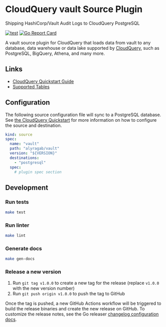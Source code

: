 # CloudQuery vault Source Plugin
Shipping HashiCorp/Vault Audit Logs to CloudQuery PostgreSQL

[![test](https://github.com/alyragab/cq-source-vault/actions/workflows/test.yaml/badge.svg)](https://github.com/alyragab/cq-source-vault/actions/workflows/test.yaml)
[![Go Report Card](https://goreportcard.com/badge/github.com/alyragab/cq-source-vault)](https://goreportcard.com/report/github.com/alyragab/cq-source-vault)

A vault source plugin for CloudQuery that loads data from vault to any database, data warehouse or data lake supported by [CloudQuery](https://www.cloudquery.io/), such as PostgreSQL, BigQuery, Athena, and many more.

## Links

 - [CloudQuery Quickstart Guide](https://www.cloudquery.io/docs/quickstart)
 - [Supported Tables](docs/tables/README.md)


## Configuration

The following source configuration file will sync to a PostgreSQL database. See [the CloudQuery Quickstart](https://www.cloudquery.io/docs/quickstart) for more information on how to configure the source and destination.

```yaml
kind: source
spec:
  name: "vault"
  path: "alyragab/vault"
  version: "${VERSION}"
  destinations:
    - "postgresql"
  spec:
    # plugin spec section
```

## Development

### Run tests

```bash
make test
```

### Run linter

```bash
make lint
```

### Generate docs

```bash
make gen-docs
```

### Release a new version

1. Run `git tag v1.0.0` to create a new tag for the release (replace `v1.0.0` with the new version number)
2. Run `git push origin v1.0.0` to push the tag to GitHub  

Once the tag is pushed, a new GitHub Actions workflow will be triggered to build the release binaries and create the new release on GitHub.
To customize the release notes, see the Go releaser [changelog configuration docs](https://goreleaser.com/customization/changelog/#changelog).
